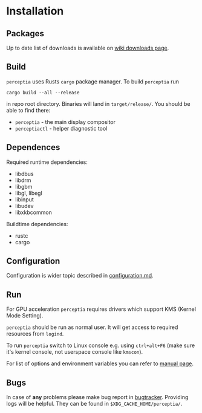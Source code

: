 Installation
============

Packages
--------

Up to date list of downloads is available on [wiki downloads
page](https://github.com/perceptia/perceptia/wiki/Downloads).

Build
-----

`perceptia` uses Rusts `cargo` package manager. To build `perceptia` run

```
cargo build --all --release
```

in repo root directory. Binaries will land in `target/release/`. You should be able to find there:

 * `perceptia` - the main display compositor
 * `perceptiactl` - helper diagnostic tool

Dependences
-----------

Required runtime dependencies:

 * libdbus
 * libdrm
 * libgbm
 * libgl, libegl
 * libinput
 * libudev
 * libxkbcommon

Buildtime dependencies:

 * rustc
 * cargo

Configuration
-------------

Configuration is wider topic described in [configuration.md](./configuration.md).

Run
---

For GPU acceleration `perceptia` requires drivers which support KMS (Kernel Mode Setting).

`perceptia` should be run as normal user. It will get access to required resources from `logind`.

To run `perceptia` switch to Linux console e.g. using `ctrl+alt+F6` (make sure it's kernel console,
not userspace console like `kmscon`).

For list of options and environment variables you can refer to [manual page](./manual.adoc).

Bugs
----

In case of **any** problems please make bug report in
[bugtracker](https://github.com/perceptia/perceptia/issues). Providing logs will be helpful. They
can be found in `$XDG_CACHE_HOME/perceptia/`.
